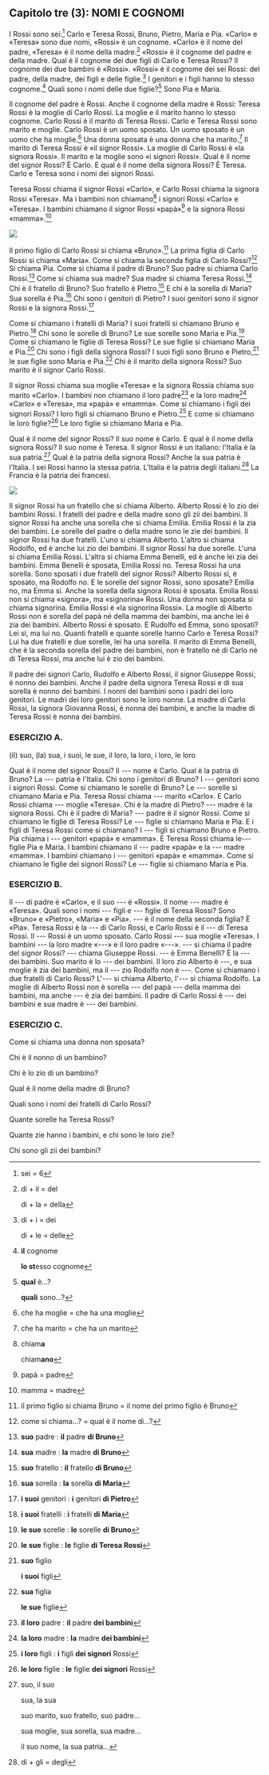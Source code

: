 ## Capitolo tre (3): NOMI E COGNOMI

I Rossi sono sei:[^3.1]  Carlo e Teresa Rossi, Bruno, Pietro, Maria e Pia. «Carlo» e «Teresa» sono due nomi, «Rossi» è un cognome. «Carlo» è il nome del padre, «Teresa» è il nome della madre.[^3.2]  «Rossi» è il cognome del padre e della madre. Qual è il cognome dei due figli di Carlo e Teresa Rossi? Il cognome dei due bambini è «Rossi». «Rossi» è il cognome dei sei Rossi: del padre, della madre, dei figli e delle figlie.[^3.3] I genitori e i figli hanno lo stesso cognome.[^3.4] Quali sono i nomi delle due figlie?[^3.5] Sono Pia e Maria.

Il cognome del padre è Rossi. Anche il cognome della madre è Rossi: Teresa Rossi è la moglie di Carlo Rossi. La moglie e il marito hanno lo stesso cognome. Carlo Rossi è il marito di Teresa Rossi. Carlo e Teresa Rossi sono marito e moglie. Carlo Rossi è un uomo sposato. Un uomo sposato è un uomo che ha moglie.[^3.6] Una donna sposata è una donna che ha marito.[^3.7] Il marito di Teresa Rossi è «il signor Rossi». La moglie di Carlo Rossi è «la signora Rossi». Il marito e la moglie sono «i signori Rossi». Qual è il nome del signor Rossi? È Carlo. E qual è il nome della signora Rossi? È Teresa. Carlo e Teresa sono i nomi dei signori Rossi.

Teresa Rossi chiama il signor Rossi «Carlo», e Carlo Rossi chiama la signora Rossi «Teresa». Ma i bambini non chiamano[^3.8] i signori Rossi «Carlo» e «Teresa». I bambini chiamano il signor Rossi «papà»[^3.9] e la signora Rossi «mamma».[^3.10]

![](../images/c3.1.png)

Il primo figlio di Carlo Rossi si chiama «Bruno».[^3.11] La prima figlia di Carlo Rossi si chiama «Maria». Come si chiama la seconda figlia di Carlo Rossi?[^3.12] Si chiama Pia. Come si chiama il padre di Bruno? Suo padre si chiama Carlo Rossi.[^3.13] Come si chiama sua madre? Sua madre si chiama Teresa Rossi.[^3.14] Chi è il fratello di Bruno? Suo fratello è Pietro.[^3.15] E chi è la sorella di Maria? Sua sorella è Pia.[^3.16] Chi sono i genitori di Pietro? I suoi genitori sono il signor Rossi e la signora Rossi.[^3.17]

Come si chiamano i fratelli di Maria? I suoi fratelli si chiamano Bruno e Pietro.[^3.18] Chi sono le sorelle di Bruno? Le sue sorelle sono Maria e Pia.[^3.19] Come si chiamano le figlie di Teresa Rossi? Le sue figlie si chiamano Maria e Pia.[^3.20] Chi sono i figli della signora Rossi? I suoi figli sono Bruno e Pietro,[^3.21] le sue figlie sono Maria e Pia.[^3.22] Chi è il marito della signora Rossi? Suo marito è il signor Carlo Rossi.

Il signor Rossi chiama sua moglie «Teresa» e la signora Rossia chiama suo marito «Carlo». I bambini non chiamano il loro padre[^3.23] e la loro madre[^3.24] «Carlo» e «Teresa», ma «papà» e «mamma». Come si chiamano i figli dei signori Rossi? I loro figli si chiamano Bruno e Pietro.[^3.25] E come si chiamano le loro figlie?[^3.26] Le loro figlie si chiamano Maria e Pia.

Qual è il nome del signor Rossi? Il suo nome è Carlo. E qual è il nome della signora Rossi? Il suo nome è Teresa. Il signor Rossi è un italiano: l'Italia è la sua patria.[^3.27] Qual è la patria della signora Rossi? Anche la sua patria è l'Italia. I sei Rossi hanno la stessa patria. L'Italia è la patria degli italiani.[^3.28] La Francia è la patria dei francesi.

![](../images/c3.2.png)

Il signor Rossi ha un fratello che si chiama Alberto. Alberto Rossi è lo zio dei bambini Rossi. I fratelli del padre e della madre sono gli zii dei bambini. Il signor Rossi ha anche una sorella che si chiama Emilia. Emilia Rossi è la zia dei bambini. Le sorelle del padre o della madre sono le zie dei bambini. Il signor Rossi ha due fratelli. L'uno si chiama Alberto. L'altro si chiama Rodolfo, ed è anche lui zio dei bambini. Il signor Rossi ha due sorelle. L'una si chiama Emilia Rossi. L'altra si chiama Emma Benelli, ed è anche lei zia dei bambini. Emma Benelli è sposata, Emilia Rossi no. Teresa Rossi ha una sorella. Sono sposati i due fratelli del signor Rossi? Alberto Rossi sì, è sposato, ma Rodolfo no. E le sorelle del signor Rossi, sono sposate? Emilia no, ma Emma sì. Anche la sorella della signora Rossi è sposata. Emilia Rossi non si chiama «signora», ma «signorina» Rossi. Una donna non sposata si chiama signorina. Emilia Rossi è «la signorina Rossi». La moglie di Alberto Rossi non è sorella del papà né della mamma dei bambini, ma anche lei è zia dei bambini. Alberto Rossi è sposato. E Rudolfo ed Emma, sono sposati? Lei sì, ma lui no. Quanti fratelli e quante sorelle hanno Carlo e Teresa Rossi? Lui ha due fratelli e due sorelle, lei ha una sorella. Il marito di Emma Benelli, che è la seconda sorella del padre dei bambini, non è fratello né di Carlo né di Teresa Rossi, ma anche lui è zio dei bambini.

Il padre dei signori Carlo, Rudolfo e Alberto Rossi, il signor Giuseppe Rossi, è nonno dei bambini. Anche il padre della signora Teresa Rossi e di sua sorella è nonno dei bambini. I nonni dei bambini sono i padri dei loro genitori. Le madri dei loro genitori sono le loro nonne. La madre di Carlo Rossi, la signora Giovanna Rossi, è nonna dei bambini, e anche la madre di Teresa Rossi è nonna dei bambini.



### ESERCIZIO A.

(il) suo, (la) sua, i suoi, le sue, il loro, la loro, i loro, le loro

Qual è il nome del signor Rossi? Il --- nome è Carlo. Qual è la patria di Bruno? La --- patria è l'Italia. Chi sono i genitori di Bruno? I --- genitori sono i signori Rossi. Come si chiamano le sorelle di Bruno? Le --- sorelle si chiamano Maria e Pia. Teresa Rossi chiama --- marito «Carlo». E Carlo Rossi chiama --- moglie «Teresa». Chi è la madre di Pietro? --- madre è la signora Rossi. Chi è il padre di Maria? --- padre è il signor Rossi. Come si chiamano le figlie di Teresa Rossi? Le --- figlie si chiamano Maria e Pia. E i figli di Teresa Rossi come si chiamano? I --- figli si chiamano Bruno e Pietro.  Pia chiama i --- genitori «papà» e «mamma». E Teresa Rossi chiama le--- figlie Pia e Maria. I bambini chiamano il --- padre «papà» e la --- madre «mamma». I bambini chiamano i --- genitori «papà» e «mamma». Come si chiamano le figlie dei signori Rossi? Le --- figlie si chiamano Maria e Pia.



### ESERCIZIO B.

Il --- di padre è «Carlo», e il suo --- è «Rossi». Il nome --- madre è «Teresa». Quali sono i nomi --- figli e --- figlie di Teresa Rossi? Sono «Bruno» e «Pietro», «Maria» e «Pia». --- è il nome della seconda figlia? È «Pia». Teresa Rossi è la --- di Carlo Rossi, e Carlo Rossi è il --- di Teresa Rossi. Il --- Rossi è un uomo sposato. Carlo Rossi --- sua moglie «Teresa». I bambini --- la loro madre «---» e il loro padre «---». --- si chiama il padre del signor Rossi? --- chiama Giuseppe Rossi. --- è Emma Benelli? È la --- dei bambini. Suo marito è lo --- dei bambini. Il loro zio Alberto è ---, e sua moglie è zia dei bambini, ma il --- zio Rodolfo non è ---. Come si chiamano i due fratelli di Carlo Rossi? L'--- si chiama Alberto, l'--- si chiama Rodolfo. La moglie di Alberto Rossi non è sorella --- del papà --- della mamma dei bambini, ma anche --- è zia dei bambini. Il padre di Carlo Rossi è --- dei bambini e sua madre è --- dei bambini.



### ESERCIZIO C.

Come si chiama una donna non sposata?

Chi è il nonno di un bambino?

Chi è lo zio di un bambino?

Qual è il nome della madre di Bruno?

Quali sono i nomi dei fratelli di Carlo Rossi?

Quante sorelle ha Teresa Rossi?

Quante zie hanno i bambini, e chi sono le loro zie?

Chi sono gli zii dei bambini?

<!---
Footnotes
-->

[^3.1]: sei = 6

[^3.2]: di + il = del

	di + la = della

[^3.3]: di + i = dei

	di + le = delle

[^3.4]: **il** cognome

	**lo st**esso cognome

[^3.5]: **qual** è...?

	**quali** sono...?

[^3.6]: che ha moglie = che ha una moglie

[^3.7]: che ha marito = che ha un marito

[^3.8]: chiam**a**

	chiam**ano**

[^3.9]: papà = padre

[^3.10]: mamma = madre

[^3.11]: il primo figlio si chiama Bruno = il nome del primo figlio è Bruno

[^3.12]: come si chiama...? = qual è il nome di...?

[^3.13]: **suo** padre : **il** padre **di Bruno**

[^3.14]: **sua** madre : **la** madre **di Bruno**

[^3.15]: **suo** fratello : **il** fratello **di Bruno**

[^3.16]: **sua** sorella : **la** sorella **di Maria**

[^3.17]: **i suoi** genitori : **i** genitori **di Pietro**

[^3.18]: **i suoi** fratelli : **i** fratelli **di Maria**

[^3.19]: **le sue** sorelle : **le** sorelle **di Bruno**

[^3.20]: **le sue** figlie : **le** figlie **di Teresa Rossi**

[^3.21]: **suo** figlio

	**i suoi** figli

[^3.22]: **sua** figlia

	**le sue** figlie

[^3.23]: **il loro** padre : **il** padre **dei bambini**

[^3.24]: **la loro** madre : **la** madre **dei bambini**

[^3.25]: **i loro** figli : **i** figli **dei signori** Rossi

[^3.26]: **le loro** figlie : **le** figlie **dei signori** Rossi

[^3.27]: suo, il suo

	sua, la sua

	suo marito, suo fratello, suo padre...

	sua moglie, sua sorella, sua madre...

	il suo nome, la sua patria...

[^3.28]:  di + gli = degli

[^3.29]: lo = il

	lo + z-

[^3.30]: gli = i

	gli + z-

[^3.31]: lo zio

	la zia

[^3.32]: ed = e

	ed è = e è

[^3.33]: lui : Rodolfo

[^3.34]: lei : Emma Benelli

[^3.35]: anche **lui** è zio

	anche **lei** è zia

[^3.36]: no : non è sposata

[^3.37]: no : non è sposato

[^3.38]: sì : è sposata

[^3.39]: non è... né = non è... e non è

[^3.40]: **non** è fratello **né** di Carlo **né** di Teresa = **non** è fratello di Carlo né di Teresa
<!--stackedit_data:
eyJoaXN0b3J5IjpbNTU4Mzk2ODA2LDUwNTk0MTY3NSw1OTgzMT
E3MDVdfQ==
-->